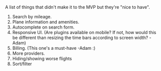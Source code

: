 A list of things that didn't make it to the MVP but they're "nice to have".

1. Search by mileage.
2. Plane information and amenities.
3. Autocomplete on search form.
4. Responsive UI. (Are plugins available on mobile? If not, how would this be different than resizing the time bars according to screen width? -Adam)
5. Billing. (This one's a must-have -Adam :)
6. More providers.
7. Hiding/showing worse flights
8. Sort/filter
